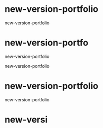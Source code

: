 # new-version-portfolio
new-version-portfolio

# new-version-portfo

new-version-portfolio


new-version-portfolio

# new-version-portfolio


new-version-portfolio
# new-versi
